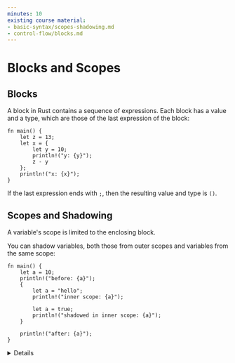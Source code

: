 ```yaml
---
minutes: 10
existing course material:
- basic-syntax/scopes-shadowing.md
- control-flow/blocks.md
---
```


# Blocks and Scopes

## Blocks

A block in Rust contains a sequence of expressions.
Each block has a value and a type,
which are those of the last expression of the block:

```rust,editable
fn main() {
    let z = 13;
    let x = {
        let y = 10;
        println!("y: {y}");
        z - y
    };
    println!("x: {x}");
}
```

If the last expression ends with `;`, then the resulting value and type is `()`.

## Scopes and Shadowing

A variable's scope is limited to the enclosing block.

You can shadow variables, both those from outer scopes and variables from the
same scope:

```rust,editable
fn main() {
    let a = 10;
    println!("before: {a}");
    {
        let a = "hello";
        println!("inner scope: {a}");

        let a = true;
        println!("shadowed in inner scope: {a}");
    }

    println!("after: {a}");
}
```

<details>

* You can show how the value of the block changes by changing the last line in the block. For instance, adding/removing a semicolon or using a `return`.
* Show that a variable's scope is limited by adding a b` in the inner block in the last example, and then trying to access it outside that block.
* Shadowing is different from mutation, because after shadowing both variable's memory locations exist at the same time. Both are available under the same name, depending where you use it in the code.
* A shadowing variable can have a different type.
* Shadowing looks obscure at first, but is convenient for holding on to values after `.unwrap()`.

</details>

